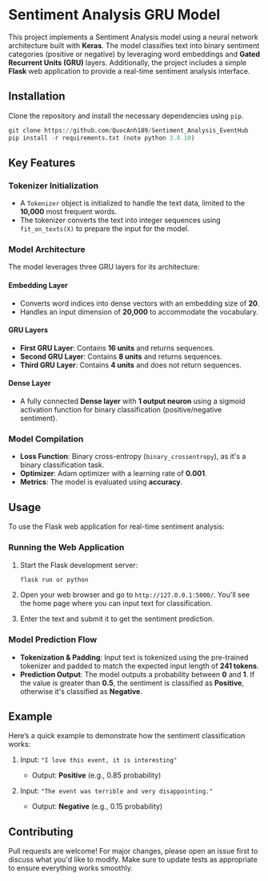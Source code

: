 # Sentiment Analysis GRU Model

This project implements a Sentiment Analysis model using a neural network architecture built with **Keras**. The model classifies text into binary sentiment categories (positive or negative) by leveraging word embeddings and **Gated Recurrent Units (GRU)** layers. Additionally, the project includes a simple **Flask** web application to provide a real-time sentiment analysis interface.

## Installation

Clone the repository and install the necessary dependencies using `pip`.

```python
git clone https://github.com/QuocAnh189/Sentiment_Analysis_EventHub
pip install -r requirements.txt (note python 3.8.10)
```

## Key Features

### Tokenizer Initialization

- A `Tokenizer` object is initialized to handle the text data, limited to the **10,000** most frequent words.
- The tokenizer converts the text into integer sequences using `fit_on_texts(X)` to prepare the input for the model.

### Model Architecture

The model leverages three GRU layers for its architecture:

#### Embedding Layer

- Converts word indices into dense vectors with an embedding size of **20**.
- Handles an input dimension of **20,000** to accommodate the vocabulary.

#### GRU Layers

- **First GRU Layer**: Contains **16 units** and returns sequences.
- **Second GRU Layer**: Contains **8 units** and returns sequences.
- **Third GRU Layer**: Contains **4 units** and does not return sequences.

#### Dense Layer

- A fully connected **Dense layer** with **1 output neuron** using a sigmoid activation function for binary classification (positive/negative sentiment).

### Model Compilation

- **Loss Function**: Binary cross-entropy (`binary_crossentropy`), as it's a binary classification task.
- **Optimizer**: Adam optimizer with a learning rate of **0.001**.
- **Metrics**: The model is evaluated using **accuracy**.

## Usage

To use the Flask web application for real-time sentiment analysis:

### Running the Web Application

1. Start the Flask development server:

   ```bash
   flask run or python
   ```

2. Open your web browser and go to `http://127.0.0.1:5000/`. You'll see the home page where you can input text for classification.

3. Enter the text and submit it to get the sentiment prediction.

### Model Prediction Flow

- **Tokenization & Padding**: Input text is tokenized using the pre-trained tokenizer and padded to match the expected input length of **241 tokens**.
- **Prediction Output**: The model outputs a probability between **0** and **1**. If the value is greater than **0.5**, the sentiment is classified as **Positive**, otherwise it's classified as **Negative**.

## Example

Here’s a quick example to demonstrate how the sentiment classification works:

1. Input: `"I love this event, it is interesting"`

   - Output: **Positive** (e.g., 0.85 probability)

2. Input: `"The event was terrible and very disappointing."`
   - Output: **Negative** (e.g., 0.15 probability)

## Contributing

Pull requests are welcome! For major changes, please open an issue first to discuss what you'd like to modify. Make sure to update tests as appropriate to ensure everything works smoothly.
